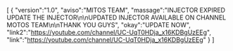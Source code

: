 [ { "version":"1.0", "aviso":"MITOS TEAM", "massage":"INJECTOR EXPIRED UPDATE THE INJECTOR\n\nUPDATED INJECTOR AVAILABLE ON CHANNEL MOTOS TEAM\n\nTHANK YOU GUYS", "okay":"UPDATE NOW", "link2":"https://youtube.com/channel/UC-UqT0HDja_x16KDBgUzEEg", "link":"https://youtube.com/channel/UC-UqT0HDja_x16KDBgUzEEg" } ]

